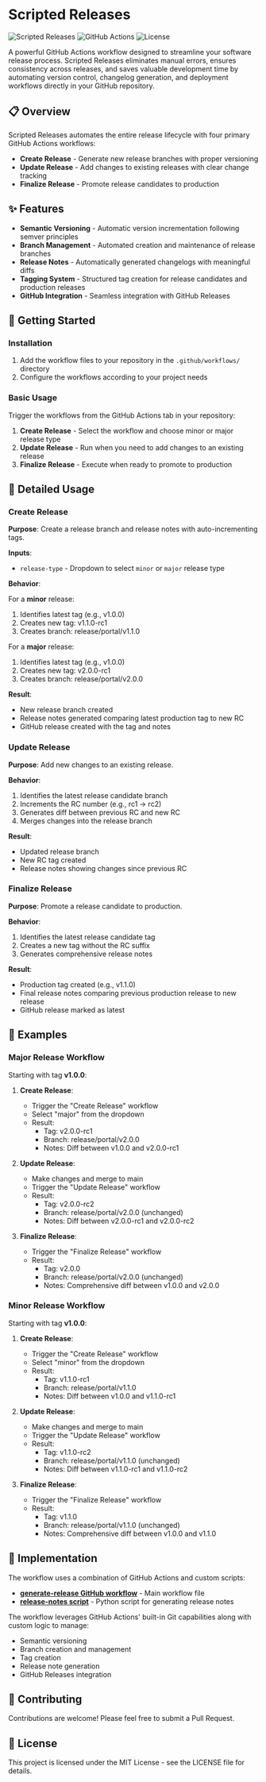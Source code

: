 # Scripted Releases

![Scripted Releases](https://img.shields.io/badge/version-1.0.0-blue)
![GitHub Actions](https://img.shields.io/badge/github-actions-2088FF)
![License](https://img.shields.io/badge/license-MIT-orange)

A powerful GitHub Actions workflow designed to streamline your software release process. Scripted Releases eliminates manual errors, ensures consistency across releases, and saves valuable development time by automating version control, changelog generation, and deployment workflows directly in your GitHub repository.

## 📋 Overview

Scripted Releases automates the entire release lifecycle with four primary GitHub Actions workflows:

- **Create Release** - Generate new release branches with proper versioning
- **Update Release** - Add changes to existing releases with clear change tracking
- **Finalize Release** - Promote release candidates to production

## ✨ Features

- **Semantic Versioning** - Automatic version incrementation following semver principles
- **Branch Management** - Automated creation and maintenance of release branches
- **Release Notes** - Automatically generated changelogs with meaningful diffs
- **Tagging System** - Structured tag creation for release candidates and production releases
- **GitHub Integration** - Seamless integration with GitHub Releases

## 🚀 Getting Started

### Installation

1. Add the workflow files to your repository in the `.github/workflows/` directory
2. Configure the workflows according to your project needs

### Basic Usage

Trigger the workflows from the GitHub Actions tab in your repository:

1. **Create Release** - Select the workflow and choose minor or major release type
2. **Update Release** - Run when you need to add changes to an existing release
3. **Finalize Release** - Execute when ready to promote to production

## 📖 Detailed Usage

### Create Release

**Purpose**: Create a release branch and release notes with auto-incrementing tags.

**Inputs**:
- `release-type` - Dropdown to select `minor` or `major` release type

**Behavior**:

For a **minor** release:
1. Identifies latest tag (e.g., v1.0.0)
2. Creates new tag: v1.1.0-rc1
3. Creates branch: release/portal/v1.1.0

For a **major** release:
1. Identifies latest tag (e.g., v1.0.0)
2. Creates new tag: v2.0.0-rc1
3. Creates branch: release/portal/v2.0.0

**Result**:
- New release branch created
- Release notes generated comparing latest production tag to new RC
- GitHub release created with the tag and notes

### Update Release

**Purpose**: Add new changes to an existing release.

**Behavior**:
1. Identifies the latest release candidate branch
2. Increments the RC number (e.g., rc1 → rc2)
3. Generates diff between previous RC and new RC
4. Merges changes into the release branch

**Result**:
- Updated release branch
- New RC tag created
- Release notes showing changes since previous RC

### Finalize Release

**Purpose**: Promote a release candidate to production.

**Behavior**:
1. Identifies the latest release candidate tag
2. Creates a new tag without the RC suffix
3. Generates comprehensive release notes

**Result**:
- Production tag created (e.g., v1.1.0)
- Final release notes comparing previous production release to new release
- GitHub release marked as latest


## 📝 Examples

### Major Release Workflow

Starting with tag **v1.0.0**:

1. **Create Release**:
   - Trigger the "Create Release" workflow
   - Select "major" from the dropdown
   - Result:
     - Tag: v2.0.0-rc1
     - Branch: release/portal/v2.0.0
     - Notes: Diff between v1.0.0 and v2.0.0-rc1

2. **Update Release**:
   - Make changes and merge to main
   - Trigger the "Update Release" workflow
   - Result:
     - Tag: v2.0.0-rc2
     - Branch: release/portal/v2.0.0 (unchanged)
     - Notes: Diff between v2.0.0-rc1 and v2.0.0-rc2

3. **Finalize Release**:
   - Trigger the "Finalize Release" workflow
   - Result:
     - Tag: v2.0.0
     - Branch: release/portal/v2.0.0 (unchanged)
     - Notes: Comprehensive diff between v1.0.0 and v2.0.0

### Minor Release Workflow

Starting with tag **v1.0.0**:

1. **Create Release**:
   - Trigger the "Create Release" workflow
   - Select "minor" from the dropdown
   - Result:
     - Tag: v1.1.0-rc1
     - Branch: release/portal/v1.1.0
     - Notes: Diff between v1.0.0 and v1.1.0-rc1

2. **Update Release**:
   - Make changes and merge to main
   - Trigger the "Update Release" workflow
   - Result:
     - Tag: v1.1.0-rc2
     - Branch: release/portal/v1.1.0 (unchanged)
     - Notes: Diff between v1.1.0-rc1 and v1.1.0-rc2

3. **Finalize Release**:
   - Trigger the "Finalize Release" workflow
   - Result:
     - Tag: v1.1.0
     - Branch: release/portal/v1.1.0 (unchanged)
     - Notes: Comprehensive diff between v1.0.0 and v1.1.0


## 🔧 Implementation

The workflow uses a combination of GitHub Actions and custom scripts:

- **[generate-release GitHub workflow](.github/workflows/generate-release.yml)** - Main workflow file
- **[release-notes script](scripts/release-notes.py)** - Python script for generating release notes

The workflow leverages GitHub Actions' built-in Git capabilities along with custom logic to manage:
- Semantic versioning
- Branch creation and management
- Tag creation
- Release note generation
- GitHub Releases integration

## 🤝 Contributing

Contributions are welcome! Please feel free to submit a Pull Request.

## 📄 License

This project is licensed under the MIT License - see the LICENSE file for details.
